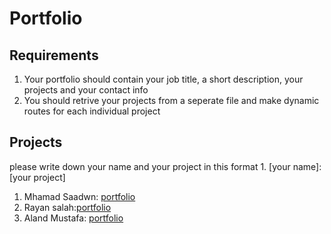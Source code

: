 # Portfolio
## Requirements
1. Your portfolio should contain your job title, a short description, your projects and your contact info
2. You should retrive your projects from a seperate file and make dynamic routes for each individual project

## Projects
please write down your name and your project in this format 1. [your name]: [your project]

1. Mhamad Saadwn: [portfolio](https://github.com/Bit-Bootcamp/bit-projects-2023)
2. Rayan salah:[portfolio](https://github.com/rayansalah11/portfolio)
3. Aland Mustafa: [portfolio](https://github.com/Alaaaand/porfolio-react-app.git)